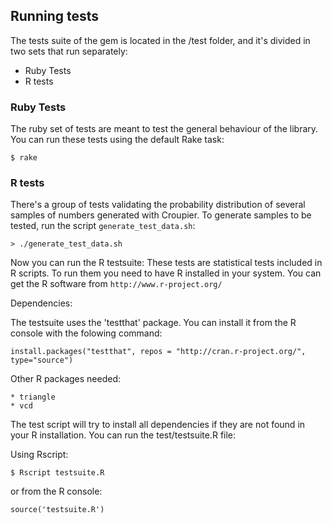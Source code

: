 ## Running tests

The tests suite of the gem is located in the /test folder, and it's divided in two sets that run separately:

* Ruby Tests
* R tests

### Ruby Tests

The ruby set of tests are meant to test the general behaviour of the library.
You can run these tests using the default Rake task:

    $ rake

### R tests

There's a group of tests validating the probability distribution of several samples of numbers generated with Croupier.
To generate samples to be tested, run the script ```generate_test_data.sh```:

    > ./generate_test_data.sh

Now you can run the R testsuite:
These tests are statistical tests included in R scripts.
To run them you need to have R installed in your system. You can get the R software from ```http://www.r-project.org/```

Dependencies:

The testsuite uses the 'testthat' package. You can install it from the R console with the folowing command:

    install.packages("testthat", repos = "http://cran.r-project.org/", type="source")

Other R packages needed:

    * triangle
    * vcd

The test script will try to install all dependencies if they are not found in your R installation.
You can run the test/testsuite.R file:

Using Rscript:

    $ Rscript testsuite.R

or from the R console:

    source('testsuite.R')

